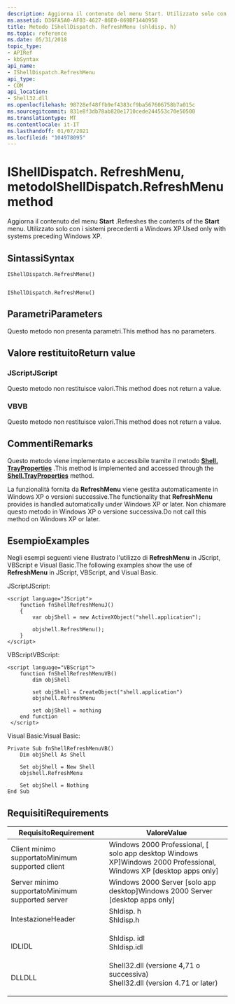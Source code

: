 ```yaml
---
description: Aggiorna il contenuto del menu Start. Utilizzato solo con i sistemi precedenti a Windows XP.
ms.assetid: D36FA5A0-AF03-4627-86E0-869BF1440958
title: Metodo IShellDispatch. RefreshMenu (shldisp. h)
ms.topic: reference
ms.date: 05/31/2018
topic_type:
- APIRef
- kbSyntax
api_name:
- IShellDispatch.RefreshMenu
api_type:
- COM
api_location:
- Shell32.dll
ms.openlocfilehash: 98728ef48ffb9ef4383cf9ba567606758b7a015c
ms.sourcegitcommit: 831e8f3db78ab820e1710cede244553c70e50500
ms.translationtype: MT
ms.contentlocale: it-IT
ms.lasthandoff: 01/07/2021
ms.locfileid: "104978095"
---
```

# <a name="ishelldispatchrefreshmenu-method"></a><span data-ttu-id="df272-104">IShellDispatch. RefreshMenu, metodo</span><span class="sxs-lookup"><span data-stu-id="df272-104">IShellDispatch.RefreshMenu method</span></span>

<span data-ttu-id="df272-105">Aggiorna il contenuto del menu **Start** .</span><span class="sxs-lookup"><span data-stu-id="df272-105">Refreshes the contents of the **Start** menu.</span></span> <span data-ttu-id="df272-106">Utilizzato solo con i sistemi precedenti a Windows XP.</span><span class="sxs-lookup"><span data-stu-id="df272-106">Used only with systems preceding Windows XP.</span></span>

## <a name="syntax"></a><span data-ttu-id="df272-107">Sintassi</span><span class="sxs-lookup"><span data-stu-id="df272-107">Syntax</span></span>


```JScript
IShellDispatch.RefreshMenu()
```


```VB

IShellDispatch.RefreshMenu()
```





## <a name="parameters"></a><span data-ttu-id="df272-108">Parametri</span><span class="sxs-lookup"><span data-stu-id="df272-108">Parameters</span></span>

<span data-ttu-id="df272-109">Questo metodo non presenta parametri.</span><span class="sxs-lookup"><span data-stu-id="df272-109">This method has no parameters.</span></span>

## <a name="return-value"></a><span data-ttu-id="df272-110">Valore restituito</span><span class="sxs-lookup"><span data-stu-id="df272-110">Return value</span></span>

### <a name="jscript"></a><span data-ttu-id="df272-111">JScript</span><span class="sxs-lookup"><span data-stu-id="df272-111">JScript</span></span>

<span data-ttu-id="df272-112">Questo metodo non restituisce valori.</span><span class="sxs-lookup"><span data-stu-id="df272-112">This method does not return a value.</span></span>

### <a name="vb"></a><span data-ttu-id="df272-113">VB</span><span class="sxs-lookup"><span data-stu-id="df272-113">VB</span></span>

<span data-ttu-id="df272-114">Questo metodo non restituisce valori.</span><span class="sxs-lookup"><span data-stu-id="df272-114">This method does not return a value.</span></span>

## <a name="remarks"></a><span data-ttu-id="df272-115">Commenti</span><span class="sxs-lookup"><span data-stu-id="df272-115">Remarks</span></span>

<span data-ttu-id="df272-116">Questo metodo viene implementato e accessibile tramite il metodo [**Shell. TrayProperties**](shell-trayproperties.md) .</span><span class="sxs-lookup"><span data-stu-id="df272-116">This method is implemented and accessed through the [**Shell.TrayProperties**](shell-trayproperties.md) method.</span></span>

<span data-ttu-id="df272-117">La funzionalità fornita da **RefreshMenu** viene gestita automaticamente in Windows XP o versioni successive.</span><span class="sxs-lookup"><span data-stu-id="df272-117">The functionality that **RefreshMenu** provides is handled automatically under Windows XP or later.</span></span> <span data-ttu-id="df272-118">Non chiamare questo metodo in Windows XP o versione successiva.</span><span class="sxs-lookup"><span data-stu-id="df272-118">Do not call this method on Windows XP or later.</span></span>

## <a name="examples"></a><span data-ttu-id="df272-119">Esempio</span><span class="sxs-lookup"><span data-stu-id="df272-119">Examples</span></span>

<span data-ttu-id="df272-120">Negli esempi seguenti viene illustrato l'utilizzo di **RefreshMenu** in JScript, VBScript e Visual Basic.</span><span class="sxs-lookup"><span data-stu-id="df272-120">The following examples show the use of **RefreshMenu** in JScript, VBScript, and Visual Basic.</span></span>

<span data-ttu-id="df272-121">JScript</span><span class="sxs-lookup"><span data-stu-id="df272-121">JScript:</span></span>


```JScript
<script language="JScript">
    function fnShellRefreshMenuJ()
    {
        var objShell = new ActiveXObject("shell.application");
        
        objshell.RefreshMenu();
    }
</script>
```



<span data-ttu-id="df272-122">VBScript</span><span class="sxs-lookup"><span data-stu-id="df272-122">VBScript:</span></span>


```VB
<script language="VBScript">
    function fnShellRefreshMenuVB()
        dim objShell
        
        set objShell = CreateObject("shell.application")
        objshell.RefreshMenu

        set objShell = nothing
    end function
 </script>
```



<span data-ttu-id="df272-123">Visual Basic:</span><span class="sxs-lookup"><span data-stu-id="df272-123">Visual Basic:</span></span>


```VB
Private Sub fnShellRefreshMenuVB()
    Dim objShell As Shell
    
    Set objShell = New Shell
    objshell.RefreshMenu

    Set objShell = Nothing
End Sub
```



## <a name="requirements"></a><span data-ttu-id="df272-124">Requisiti</span><span class="sxs-lookup"><span data-stu-id="df272-124">Requirements</span></span>



| <span data-ttu-id="df272-125">Requisito</span><span class="sxs-lookup"><span data-stu-id="df272-125">Requirement</span></span> | <span data-ttu-id="df272-126">Valore</span><span class="sxs-lookup"><span data-stu-id="df272-126">Value</span></span> |
|-------------------------------------|----------------------------------------------------------------------------------------------------------------|
| <span data-ttu-id="df272-127">Client minimo supportato</span><span class="sxs-lookup"><span data-stu-id="df272-127">Minimum supported client</span></span><br/> | <span data-ttu-id="df272-128">Windows 2000 Professional, \[ solo app desktop Windows XP\]</span><span class="sxs-lookup"><span data-stu-id="df272-128">Windows 2000 Professional, Windows XP \[desktop apps only\]</span></span><br/>                                         |
| <span data-ttu-id="df272-129">Server minimo supportato</span><span class="sxs-lookup"><span data-stu-id="df272-129">Minimum supported server</span></span><br/> | <span data-ttu-id="df272-130">Windows 2000 Server \[solo app desktop\]</span><span class="sxs-lookup"><span data-stu-id="df272-130">Windows 2000 Server \[desktop apps only\]</span></span><br/>                                                           |
| <span data-ttu-id="df272-131">Intestazione</span><span class="sxs-lookup"><span data-stu-id="df272-131">Header</span></span><br/>                   | <dl> <span data-ttu-id="df272-132"><dt>Shldisp. h</dt></span><span class="sxs-lookup"><span data-stu-id="df272-132"><dt>Shldisp.h</dt></span></span> </dl>                           |
| <span data-ttu-id="df272-133">IDL</span><span class="sxs-lookup"><span data-stu-id="df272-133">IDL</span></span><br/>                      | <dl> <span data-ttu-id="df272-134"><dt>Shldisp. idl</dt></span><span class="sxs-lookup"><span data-stu-id="df272-134"><dt>Shldisp.idl</dt></span></span> </dl>                         |
| <span data-ttu-id="df272-135">DLL</span><span class="sxs-lookup"><span data-stu-id="df272-135">DLL</span></span><br/>                      | <dl> <span data-ttu-id="df272-136"><dt>Shell32.dll (versione 4,71 o successiva)</dt></span><span class="sxs-lookup"><span data-stu-id="df272-136"><dt>Shell32.dll (version 4.71 or later)</dt></span></span> </dl> |



 

 




